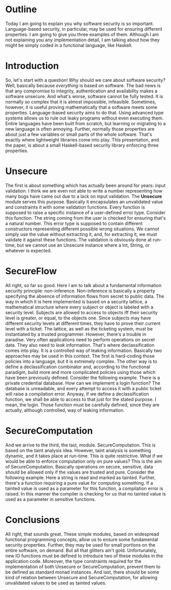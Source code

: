 # Outline
Today I am going to explain you why software security is so important. Language-based security, in particular, may be used for ensuring different properties. I am going to give you three examples of them. Although I am not explaining you any implementation detail, I am talking about how they might be simply coded in a functional language, like Haskell.

# Introduction
So, let's start with a question! Why should we care about software security? Well, basically because *everything* is based on software. The bad news is that any compromise to integrity, authentication and availability makes a software unsecure. And what's worse, software cannot be fully tested. It is normally so complex that it is almost impossible, infeasible.
Sometimes, however, it is useful proving mathematically that a software meets some properties. Language-based security aims to do that. Using advanced type systems allows us to rule out leaky programs without even executing them. Entire languages have been built from scratch, but learning or migrating to a new language is often annoying. Further, normally those properties are about just a few variables or small parts of the whole software. That's exactly where lightweight libraries come into play. This presentation, and the paper, is about a small Haskell-based security library enforcing three properties.

# Unsecure
The first is about something which has actually been around for years: input validation. I think we are even not able to write a number representing how many bugs have came out due to a lack on input validation. The **Unsecure** module serves this purpose. Basically it encapsulates an unvalidated value and constraints it with some validation functions. Every function is supposed to raise a specific instance of a user-defined error type. 
Consider this function. The string coming from the user is checked for ensuring that's a natural number. This error type is supposed to contain different constructors representing different possible wrong situations. We cannot simply use the value without extracting it, and, for extracting it, we must validate it against these functions. The validation is obviously done at run-time, but we cannot use an Unsecure instance where a Int, String, or whatever is expected.

# SecureFlow
All right, so far so good. Here I am to talk about a fundamental information security principle: non-inference. Non-inference is basically a property specifying the absence of information flows from secret to public data. The way in which it is here implemented is based on a security lattice, a mathematical structure where every subject or object is labeled with a security level. Subjects are allowed to access to objects iff their security level is greater, or equal, to the objects one. Since subjects may have different security levels at different times, they have to prove their current level with a ticket. The lattice, as well as the ticketing system, must be instantiated by a trusted programmer. 
However, there's a trouble in paradise. Very often applications need to perform operations on secret data. They also need to *leak* information. That's where declassification comes into play. It is a controlled way of leaking information. Basically two approaches may be used in this context. The first is hard-coding those policies into a language, but it is extremely complex. The other way is to define a declassification combinator and, according to the functional paradigm, build more and more complicated policies using those which have been previously defined.
Consider the following example. There is a private credential database. How can we implement a login function? The database is unreadable, and every attempt to access it with a public ticket will raise a compilation error. Anyway, if we define a declassification function, we shall be able to access to that just for the stated purpose. I mean, the login. Those function must be carefully defined, since they are actually, although controlled, way of leaking information.

# SecureComputation
And we arrive to the third, the last, module. SecureComputation. This is based on the taint analysis idea. However, taint analysis is something dynamic, and it takes place at run-time. This is quite restrictive. What if we would be able to enforce computation only on pure values? This is the aim of SecureComputation. Basically operations on secure, sensitive, data should be allowed only if the values are trusted and pure. Consider the following example. Here a string is read and marked as tainted. Further, there's a function requiring a pure value for computing something. If a tainted value is used as a parameter for this function, a compilation error is raised. In this manner the compiler is checking for us that no tainted value is used as a parameter in sensitive functions. 

# Conclusions
All right, that sounds great. These simple modules, based on widespread functional programming concepts, allow us to ensure some fundamental security properties. Further, they may be used for small portions on the entire software, on demand. But all that glitters ain't gold. Unfortunately, new IO functions must be defined to introduce two of these modules in the application code. Moreover, the type constraints required for the implementation of both Unsecure or SecureComputation, prevent them to be defined as standard monad instances. And last, there should be some kind of relation between Unsecure and SecureComputation, for allowing unvalidated values to be used as tainted values.